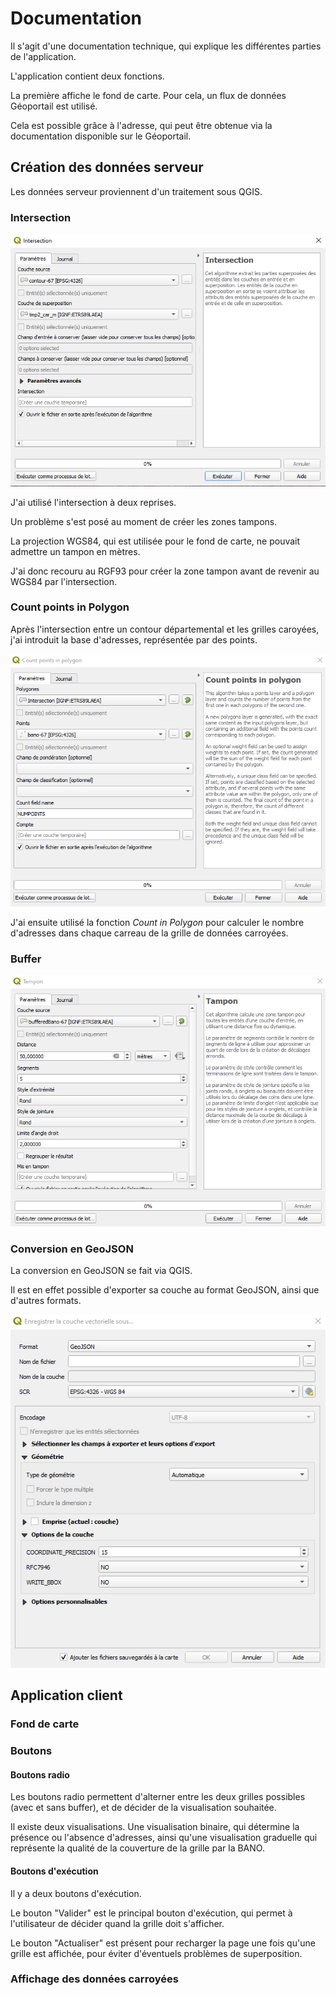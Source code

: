 # Documentation

Il s'agit d'une documentation technique, qui explique les différentes parties de l'application.

L'application contient deux fonctions.

La première affiche le fond de carte. Pour cela, un flux de données Géoportail est utilisé.

Cela est possible grâce à l'adresse, qui peut être obtenue via la documentation disponible sur le Géoportail.

## Création des données serveur

Les données serveur proviennent d'un traitement sous QGIS.

### Intersection

![Image intersection](Images/Intersection.PNG)

J'ai utilisé l'intersection à deux reprises.

Un problème s'est posé au moment de créer les zones tampons.

La projection WGS84, qui est utilisée pour le fond de carte, ne pouvait admettre un tampon en mètres.

J'ai donc recouru au RGF93 pour créer la zone tampon avant de revenir au WGS84 par l'intersection.

### Count points in Polygon

Après l'intersection entre un contour départemental et les grilles caroyées, j'ai introduit la base d'adresses, représentée par des points.

![Compte](Images/Compte.PNG)

J'ai ensuite utilisé la fonction _Count in Polygon_ pour calculer le nombre d'adresses dans chaque carreau de la grille de données carroyées.

### Buffer

![Tampon](Images/Buffer.PNG)

### Conversion en GeoJSON

La conversion en GeoJSON se fait via QGIS.

Il est en effet possible d'exporter sa couche au format GeoJSON, ainsi que d'autres formats.

![Export](Images/Export.PNG)

## Application client

### Fond de carte

### Boutons

#### Boutons radio

Les boutons radio permettent d'alterner entre les deux grilles possibles (avec et sans buffer), et de décider de la visualisation souhaitée.

Il existe deux visualisations. Une visualisation binaire, qui détermine la présence ou l'absence d'adresses, ainsi qu'une visualisation graduelle qui représente la qualité de la couverture de la grille par la BANO.

#### Boutons d'exécution

Il y a deux boutons d'exécution.

Le bouton "Valider" est le principal bouton d'exécution, qui permet à l'utilisateur de décider quand la grille doit s'afficher.

Le bouton "Actualiser" est présent pour recharger la page une fois qu'une grille est affichée, pour éviter d'éventuels problèmes de superposition.

### Affichage des données carroyées

